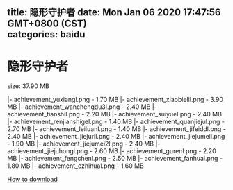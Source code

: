 
title: 隐形守护者
date: Mon Jan 06 2020 17:47:56 GMT+0800 (CST)    
categories: baidu
---

# 隐形守护者
size: 37.90 MB
 
 
|- achievement_yuxiangl.png - 1.70 MB
|- achievement_xiaobielil.png - 3.90 MB
|- achievement_wanchengdu3l.png - 2.40 MB
|- achievement_tianshil.png - 2.20 MB
|- achievement_suiyuel.png - 2.40 MB
|- achievement_renjianshigel.png - 1.40 MB
|- achievement_quanjiejul.png - 2.70 MB
|- achievement_leiluanl.png - 1.40 MB
|- achievement_jifeiddl.png - 2.40 MB
|- achievement_jiejuril.png - 2.40 MB
|- achievement_jiejumeil.png - 1.90 MB
|- achievement_jiejumei2l.png - 2.40 MB
|- achievement_jiejuhongl.png - 2.60 MB
|- achievement_gurenl.png - 2.20 MB
|- achievement_fengchenl.png - 2.50 MB
|- achievement_fanhual.png - 1.80 MB
|- achievement_ezhihual.png - 1.60 MB

[How to download](https://bpcam.bemobtrk.com/go/2ceec3aa-1ca2-46d6-b9ff-aaa5c184517c?jno=1068)
